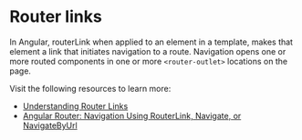 # Router links

In Angular, routerLink when applied to an element in a template, makes that element a link that initiates navigation to a route. Navigation opens one or more routed components in one or more `<router-outlet>` locations on the page.

Visit the following resources to learn more:

- [Understanding Router Links](https://angular.io/api/router/RouterLink)
- [Angular Router: Navigation Using RouterLink, Navigate, or NavigateByUrl](https://www.digitalocean.com/community/tutorials/angular-navigation-routerlink-navigate-navigatebyurl)
